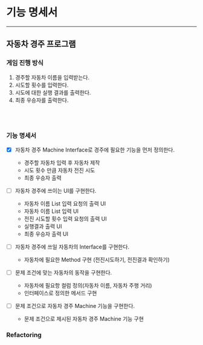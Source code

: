 # 기능 명세서

---

## 자동차 경주 프로그램

### 게임 진행 방식

1. 경주할 자동차 이름을 입력받는다.
2. 시도할 횟수를 입력한다.
3. 시도에 대한 실행 결과를 출력한다.
4. 최종 우승자를 출력한다.

<br>
<br>


### 기능 명세서

- [x] 자동차 경주 Machine Interface로 경주에 필요한 기능을 먼저 정의한다.
  * 경주할 자동차 입력 후 자동차 제작
  * 시도 횟수 만큼 자동차 전진 시도
  * 최종 우승자 출력


- [ ] 자동차 경주에 쓰이는 UI를 구현한다.
  * 자동차 이름 List 입력 요청의 출력 UI
  * 자동차 이름 List 입력 UI
  * 전진 시도할 횟수 입력 요청의 출력 UI
  * 실행결과 출력 UI
  * 최종 우승자 출력 UI


- [ ] 자동차 경주에 쓰일 자동차의 Interface를 구현한다.
  * 자동차에 필요한 Method 구현 (전진시도하기, 전진결과 확인하기)


- [ ] 문제 조건에 맞는 자동차의 동작을 구현한다.
  * 자동차에 필요항 컬럼 정의(자동차 이름, 자동차 주행 거리)
  * 인터페이스로 정의한 메서드 구현


- [ ] 문제 조건으로 자동차 경주 Machine 기능을 구현한다.
  * 문제 조건으로 제시된 자동차 경주 Machine 기능 구현


### Refactoring

